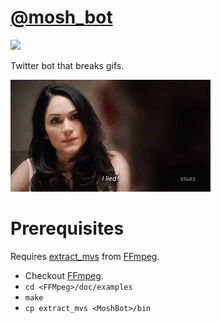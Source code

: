 # [@mosh_bot](http://twitter.com/mosh_bot)

![](https://travis-ci.org/lirien/moshbot.svg?branch=master)

Twitter bot that breaks gifs.

![](example2.gif)

# Prerequisites
Requires [extract_mvs](https://github.com/FFmpeg/FFmpeg/blob/5558ff3a9f11acbf751fe46a27f5c67b04b23884/doc/examples/extract_mvs.c#L1) from [FFmpeg](https://github.com/FFmpeg/FFmpeg/tree/5558ff3a9f11acbf751fe46a27f5c67b04b23884).
* Checkout [FFmpeg](https://github.com/FFmpeg/FFmpeg/tree/5558ff3a9f11acbf751fe46a27f5c67b04b23884). 
* `cd <FFMpeg>/doc/examples`
* `make`
* `cp extract_mvs <MoshBot>/bin`
